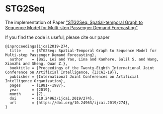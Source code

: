 # STG2Seq
 The implementation of Paper ["STG2Seq: Spatial-temporal Graph to Sequence Model for Multi-step Passenger Demand Forecasting"](<https://www.ijcai.org/proceedings/2019/0274.pdf>)

If you find the code is useful, please cite our paper

```
@inproceedings{ijcai2019-274,
  title     = {STG2Seq: Spatial-Temporal Graph to Sequence Model for Multi-step Passenger Demand Forecasting},
  author    = {Bai, Lei and Yao, Lina and Kanhere, Salil S. and Wang, Xianzhi and Sheng, Quan Z.},
  booktitle = {Proceedings of the Twenty-Eighth International Joint Conference on Artificial Intelligence, {IJCAI-19}},
  publisher = {International Joint Conferences on Artificial Intelligence Organization},             
  pages     = {1981--1987},
  year      = {2019},
  month     = {7},
  doi       = {10.24963/ijcai.2019/274},
  url       = {https://doi.org/10.24963/ijcai.2019/274},
}
```








